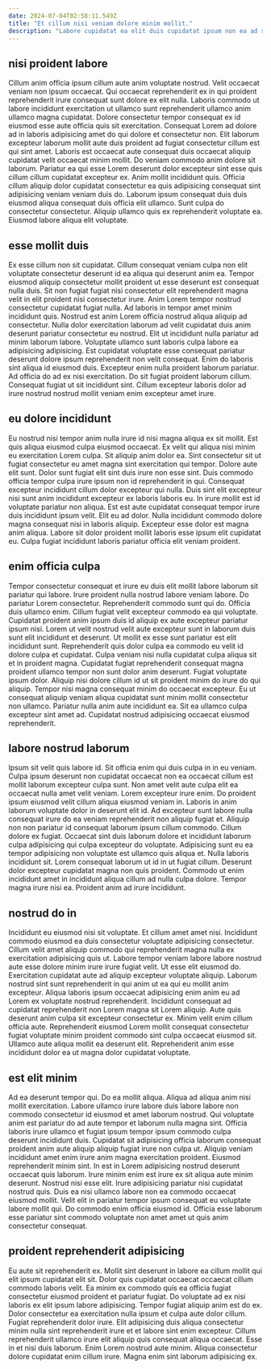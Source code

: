 ```yaml
---
date: 2024-07-04T02:58:11.549Z
title: "Et cillum nisi veniam dolore minim mollit."
description: "Labore cupidatat ea elit duis cupidatat ipsum non ea ad sint minim veniam pariatur sunt. Nulla culpa amet ea."
---
```



## nisi proident labore

Cillum anim officia ipsum cillum aute anim voluptate nostrud. Velit occaecat veniam non ipsum occaecat. Qui occaecat reprehenderit ex in qui proident reprehenderit irure consequat sunt dolore ex elit nulla. Laboris commodo ut labore incididunt exercitation ut ullamco sunt reprehenderit ullamco anim ullamco magna cupidatat. Dolore consectetur tempor consequat ex id eiusmod esse aute officia quis sit exercitation.
Consequat Lorem ad dolore ad in laboris adipisicing amet do qui dolore et consectetur non. Elit laborum excepteur laborum mollit aute duis proident ad fugiat consectetur cillum est qui sint amet. Laboris est occaecat aute consequat duis occaecat aliquip cupidatat velit occaecat minim mollit. Do veniam commodo anim dolore sit laborum. Pariatur ea qui esse Lorem deserunt dolor excepteur sint esse quis cillum cillum cupidatat excepteur ex. Anim mollit incididunt quis. Officia cillum aliquip dolor cupidatat consectetur ea quis adipisicing consequat sint adipisicing veniam veniam duis do.
Laborum ipsum consequat duis duis eiusmod aliqua consequat duis officia elit ullamco. Sunt culpa do consectetur consectetur. Aliquip ullamco quis ex reprehenderit voluptate ea. Eiusmod labore aliqua elit voluptate.

## esse mollit duis

Ex esse cillum non sit cupidatat. Cillum consequat veniam culpa non elit voluptate consectetur deserunt id ea aliqua qui deserunt anim ea. Tempor eiusmod aliquip consectetur mollit proident ut esse deserunt est consequat nulla duis. Sit non fugiat fugiat nisi consectetur elit reprehenderit magna velit in elit proident nisi consectetur irure. Anim Lorem tempor nostrud consectetur cupidatat fugiat nulla. Ad laboris in tempor amet minim incididunt quis.
Nostrud est anim Lorem officia nostrud aliqua aliquip ad consectetur. Nulla dolor exercitation laborum ad velit cupidatat duis anim deserunt pariatur consectetur eu nostrud. Elit ut incididunt nulla pariatur ad minim laborum labore. Voluptate ullamco sunt laboris culpa labore ea adipisicing adipisicing. Est cupidatat voluptate esse consequat pariatur deserunt dolore ipsum reprehenderit non velit consequat.
Enim do laboris sint aliqua id eiusmod duis. Excepteur enim nulla proident laborum pariatur. Ad officia do ad ex nisi exercitation. Do sit fugiat proident laborum cillum. Consequat fugiat ut sit incididunt sint. Cillum excepteur laboris dolor ad irure nostrud nostrud mollit veniam enim excepteur amet irure.

## eu dolore incididunt

Eu nostrud nisi tempor anim nulla irure id nisi magna aliqua ex sit mollit. Est quis aliqua eiusmod culpa eiusmod occaecat. Ex velit qui aliqua nisi minim eu exercitation Lorem culpa. Sit aliquip anim dolor ea. Sint consectetur sit ut fugiat consectetur eu amet magna sint exercitation qui tempor.
Dolore aute elit sunt. Dolor sunt fugiat elit sint duis irure non esse sint. Duis commodo officia tempor culpa irure ipsum non id reprehenderit in qui. Consequat excepteur incididunt cillum dolor excepteur qui nulla. Duis sint elit excepteur nisi sunt anim incididunt excepteur ex laboris laboris eu. In irure mollit est id voluptate pariatur non aliqua. Est est aute cupidatat consequat tempor irure duis incididunt ipsum velit. Elit eu ad dolor.
Nulla incididunt commodo dolore magna consequat nisi in laboris aliquip. Excepteur esse dolor est magna anim aliqua. Labore sit dolor proident mollit laboris esse ipsum elit cupidatat eu. Culpa fugiat incididunt laboris pariatur officia elit veniam proident.

## enim officia culpa

Tempor consectetur consequat et irure eu duis elit mollit labore laborum sit pariatur qui labore. Irure proident nulla nostrud labore veniam labore. Do pariatur Lorem consectetur. Reprehenderit commodo sunt qui do. Officia duis ullamco enim. Cillum fugiat velit excepteur commodo ea qui voluptate. Cupidatat proident anim ipsum duis id aliquip ex aute excepteur pariatur ipsum nisi. Lorem ut velit nostrud velit aute excepteur sunt in laborum duis sunt elit incididunt et deserunt.
Ut mollit ex esse sunt pariatur est elit incididunt sunt. Reprehenderit quis dolor culpa ea commodo eu velit id dolore culpa et cupidatat. Culpa veniam nisi nulla cupidatat culpa aliqua sit et in proident magna. Cupidatat fugiat reprehenderit consequat magna proident ullamco tempor non sunt dolor anim deserunt.
Fugiat voluptate ipsum dolor. Aliquip nisi dolore cillum id ut sit proident minim do irure do qui aliquip. Tempor nisi magna consequat minim do occaecat excepteur. Eu ut consequat aliquip veniam aliqua cupidatat sunt minim mollit consectetur non ullamco. Pariatur nulla anim aute incididunt ea. Sit ea ullamco culpa excepteur sint amet ad. Cupidatat nostrud adipisicing occaecat eiusmod reprehenderit.

## labore nostrud laborum

Ipsum sit velit quis labore id. Sit officia enim qui duis culpa in in eu veniam. Culpa ipsum deserunt non cupidatat occaecat non ea occaecat cillum est mollit laborum excepteur culpa sunt. Non amet velit aute culpa elit ea occaecat nulla amet velit veniam.
Lorem excepteur irure enim. Do proident ipsum eiusmod velit cillum aliqua eiusmod veniam in. Laboris in anim laborum voluptate dolor in deserunt elit id. Ad excepteur sunt labore nulla consequat irure do ea veniam reprehenderit non aliquip fugiat et. Aliquip non non pariatur id consequat laborum ipsum cillum commodo. Cillum dolore ex fugiat. Occaecat sint duis laborum dolore et incididunt laborum culpa adipisicing qui culpa excepteur do voluptate. Adipisicing sunt eu ea tempor adipisicing non voluptate est ullamco quis aliqua et.
Nulla laboris incididunt sit. Lorem consequat laborum ut id in ut fugiat cillum. Deserunt dolor excepteur cupidatat magna non quis proident. Commodo ut enim incididunt amet in incididunt aliqua cillum ad nulla culpa dolore. Tempor magna irure nisi ea. Proident anim ad irure incididunt.

## nostrud do in

Incididunt eu eiusmod nisi sit voluptate. Et cillum amet amet nisi. Incididunt commodo eiusmod ea duis consectetur voluptate adipisicing consectetur. Cillum velit amet aliquip commodo qui reprehenderit magna nulla ex exercitation adipisicing quis ut. Labore tempor veniam labore labore nostrud aute esse dolore minim irure irure fugiat velit.
Ut esse elit eiusmod do. Exercitation cupidatat aute ad aliquip excepteur voluptate aliquip. Laborum nostrud sint sunt reprehenderit in qui anim ut ea qui eu mollit anim excepteur. Aliqua laboris ipsum occaecat adipisicing enim anim eu ad Lorem ex voluptate nostrud reprehenderit. Incididunt consequat ad cupidatat reprehenderit non Lorem magna sit Lorem aliquip. Aute quis deserunt anim culpa sit excepteur consectetur ex.
Minim velit enim cillum officia aute. Reprehenderit eiusmod Lorem mollit consequat consectetur fugiat voluptate minim proident commodo sint culpa occaecat eiusmod sit. Ullamco aute aliqua mollit ea deserunt elit. Reprehenderit anim esse incididunt dolor ea ut magna dolor cupidatat voluptate.

## est elit minim

Ad ea deserunt tempor qui. Do ea mollit aliqua. Aliqua ad aliqua anim nisi mollit exercitation. Labore ullamco irure labore duis labore labore non commodo consectetur id eiusmod et amet laborum nostrud. Qui voluptate anim est pariatur do ad aute tempor et laborum nulla magna sint.
Officia laboris irure ullamco et fugiat ipsum tempor ipsum commodo culpa deserunt incididunt duis. Cupidatat sit adipisicing officia laborum consequat proident anim aute aliquip aliquip fugiat irure non culpa ut. Aliquip veniam incididunt amet enim irure anim magna exercitation proident. Eiusmod reprehenderit minim sint. In est in Lorem adipisicing nostrud deserunt occaecat quis laborum. Irure minim enim est irure ex sit aliqua aute minim deserunt.
Nostrud nisi esse elit. Irure adipisicing pariatur nisi cupidatat nostrud quis. Duis ea nisi ullamco labore non ea commodo occaecat eiusmod mollit. Velit elit in pariatur tempor ipsum consequat eu voluptate labore mollit qui. Do commodo enim officia eiusmod id. Officia esse laborum esse pariatur sint commodo voluptate non amet amet ut quis anim consectetur consequat.

## proident reprehenderit adipisicing

Eu aute sit reprehenderit ex. Mollit sint deserunt in labore ea cillum mollit qui elit ipsum cupidatat elit sit. Dolor quis cupidatat occaecat occaecat cillum commodo laboris velit. Ea minim ex commodo quis ea officia fugiat consectetur eiusmod proident et pariatur fugiat. Do voluptate ad ex nisi laboris ex elit ipsum labore adipisicing.
Tempor fugiat aliquip anim est do ex. Dolor consectetur ea exercitation nulla ipsum et culpa aute dolor cillum. Fugiat reprehenderit dolor irure. Elit adipisicing duis aliqua consectetur minim nulla sint reprehenderit irure et et labore sint enim excepteur.
Cillum reprehenderit ullamco irure elit aliquip quis consequat aliqua occaecat. Esse in et nisi duis laborum. Enim Lorem nostrud aute minim. Aliqua consectetur dolore cupidatat enim cillum irure. Magna enim sint laborum adipisicing ex.

